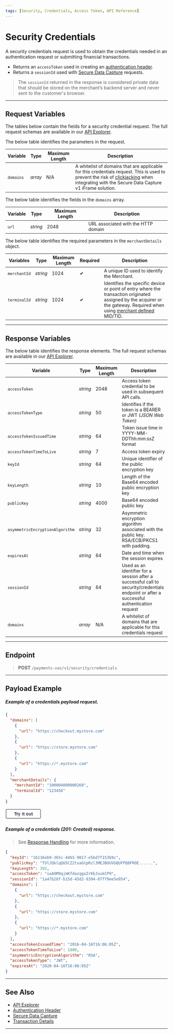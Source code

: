 ```yaml
---
tags: [Security, Credentials, Access Token, API Reference]
---
```


# Security Credentials

A security credentials request is used to obtain the credentials needed in an authentication request or submitting financial transactions. 

- Returns an `accessToken` used in creating an [authentication header](?path=docs/Resources/API-Documents/Authentication-Header.md).
- Returns a `sessionId` used with [Secure Data Capture](?path=docs/Online-Mobile-Digital/Secure-Data-Capture/Secure-Data-Capture.md) requests.

<!-- theme: danger -->
> The `sessionId` returned in the response is considered private data that should be stored on the merchant’s backend server and never sent to the customer's browser.

---

## Request Variables

The tables below contain the fields for a security credential request. The full request schemas are available in our [API Explorer](../api/?type=post&path=/payments/v1/credentials).

<!--
type: tab
titles: domains, merchantDetails
-->

The below table identifies the parameters in the request.

| Variable | Type| Maximum Length | Description |
|---------|----------|----------------|---------|
| `domains` | *array* | N/A | A whitelist of domains that are applicable for this credentials request. This is used to prevent the risk of [clickjacking](?path=docs/Resources/FAQs-Glossary/Glossary.md#clickjacking) when integrating with the Secure Data Capture v1 iFrame solution. |

<!---
| `publicKeyRequired` | *boolean* | N/A | Used to request a public key. If the signedCert is expired or invalid then merchant would send a request, default is true (false currently not supported) |
| `accessTokenRequired` | *boolean* | N/A | Used to request an access token. If the access token is expired then merchant would request for a new token, default is true (false currently not supported) |
| `accessTokenTimeToLive` | *string* | 7 | Time to live (expiration time) in milliseconds, default is the max time of 30 minutes (1800000 ms) |
| `responseRedirectURL` | *string* | 4000 | Response URL redirect |
--->

The below table identifies the fields in the `domains` array.

| Variable | Type | Maximum Length | Description |
|---------|----------|--------|--------|
| `url` | *string* | 2048 | URL associated with the HTTP domain |

<!--
type: tab
-->

The below table identifies the required parameters in the `merchantDetails` object.

| Variables | Type| Maximum Length | Required | Description |
|---------|----------|----------------|-------- | --------|
| `merchantId` | *string* | 1024 | &#10004; | A unique ID used to identify the Merchant. |
| `terminalId` | *string* | 1024 | &#10004; | Identifies the specific device or point of entry where the transaction originated assigned by the acquirer or the gateway. Required when using [merchant defined](?path=docs/Resources/Guides/BYOID.md) MID/TID. |

<!-- type: tab-end -->

---

## Response Variables

The below table identifies the response elements. The full request schemas are available in our [API Explorer](../api/?type=post&path=/payments/v1/credentials).

| Variable | Type | Maximum Length | Description |
|---------|----------|--------|--------|
| `accessToken` | *string* | 2048 | Access token credential to be used in subsequent API calls. |
| `accessTokenType` | *string* | 50 | Identifies if the token is a BEARER or JWT _(JSON Web Token)_ |
| `accessTokenIssuedTime` | *string* | 64 | Token issue time in YYYY-MM-DDThh:mm:ssZ format |
| `accessTokenTimeToLive` | *string* | 7 | Access token expiry |
| `keyId` | *string* | 64 | Unique identifier of the public encryption key |
| `keyLength` | *string* | 10 | Length of the Base64 encoded public encryption key |
| `publicKey` | *string* | 4000 | Base64 encoded public key |
| `asymmetricEncryptionAlgorithm` | *string* | 32 | Asymmetric encryption algorithm associated with the public key. RSA/ECB/PKCS1 with padding. |
| `expiresAt` | *string* | 64 | Date and time when the session expires |
| `sessionId` | *string* | 64  | Used as an identifier for a session after a successful call to security/credentials endpoint or after a successful authentication request |
| `domains` | *array* | N/A  | A whitelist of domains that are applicable for this credentials request |


<!---
| `symmetricEncryptionAlgorithm` | *string* |  | AES 256/PKCS with padding |
-->

---

## Endpoint

<!-- theme: success -->
> **POST** `/payments-vas/v1/security/credentials`

---

## Payload Example

<!--
type: tab
titles: Request, Response
-->

##### Example of a credentials payload request.

```json
{
  "domains": [
    {
      "url": "https://checkout.mystore.com"
    },
    {
      "url": "https://store.mystore.com"
    },
    {
      "url": "https://*.mystore.com"
    }
  ],
  "merchantDetails": {
    "merchantId": "100004000000260",
    "terminalId": "123456"
  }
}
```

[![Try it out](../../../../assets/images/button.png)](../api/?type=post&path=/payments-vas/v1/security/credentials)

<!--
type: tab
-->

##### Example of a credentials (201: Created) response.

<!-- theme: info -->
> See [Response Handling](?path=docs/Resources/Guides/Response-Codes/Response-Handling.md) for more information.

```json
{
  "keyId": "16116eb9-365c-4465-9017-e5bd7f153b9c",
  "publicKey": "TUlJQklqQU5CZ2txaGtpRzl3MEJBUUVGQUFPQ0FROE......",
  "keyLength": 392,
  "accessToken": "saAOM9qjmKfdazqgoZrKbJuukCP9",
  "sessionId": "1a47b28f-b15d-45d2-9394-07f79ee5e954",
  "domains": [
    {
      "url": "https://checkout.mystore.com"
    },
    {
      "url": "https://store.mystore.com"
    },
    {
      "url": "https://*.mystore.com"
    }
  ],
  "accessTokenIssuedTime": "2016-04-16T16:06:05Z",
  "accessTokenTimeToLive": 1800,
  "asymmetricEncryptionAlgorithm": "RSA",
  "accessTokenType": "JWT",
  "expiresAt": "2020-04-16T16:06:05Z"
}
```

<!-- type: tab-end -->

---

## See Also

- [API Explorer](../api/?type=post&path=/payments/v1/credentials)
- [Authentication Header](?path=docs/Resources/API-Documents/Authentication-Header.md)
- [Secure Data Capture](?path=docs/Online-Mobile-Digital/Secure-Data-Capture/Secure-Data-Capture.md)
- [Transaction Details](?path=docs/Resources/Master-Data/Transaction-Details.md)

---
